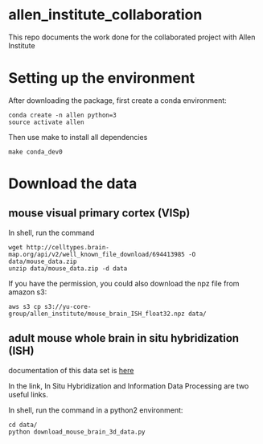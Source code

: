 # allen_institute_collaboration
This repo documents the work done for the collaborated project with Allen Institute

# Setting up the environment

After downloading the package, first create a conda environment:

```
conda create -n allen python=3
source activate allen
```

Then use make to install all dependencies
```
make conda_dev0
```

# Download the data

## mouse visual primary cortex (VISp) 

In shell, run the command

```
wget http://celltypes.brain-map.org/api/v2/well_known_file_download/694413985 -O data/mouse_data.zip
unzip data/mouse_data.zip -d data
```

If you have the permission, you could also download the npz file from amazon s3:

```
aws s3 cp s3://yu-core-group/allen_institute/mouse_brain_ISH_float32.npz data/
```

## adult mouse whole brain in situ hybridization (ISH)

documentation of this data set is [here](http://help.brain-map.org/display/mousebrain/Documentation)

In the link, In Situ Hybridization and Information Data Processing are two useful links.

In shell, run the command in a python2 environment:
```
cd data/
python download_mouse_brain_3d_data.py
```


